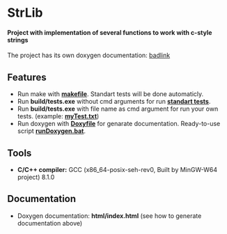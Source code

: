 # StrLib
#### Project with implementation of several functions to work with c-style strings

The project has its own doxygen documentation: [badlink](https://github.com/Maximilian04/SystemProgramming/wiki)

## Features

* Run make with [**makefile**](https://github.com/Maximilian04/SystemProgramming/blob/main/Summer22/002.StrLib/makefile). Standart tests will be done automaticly.
* Run **build/tests.exe** without cmd arguments for run [**standart tests**](https://github.com/Maximilian04/SystemProgramming/blob/main/Summer22/002.StrLib/tests/standartTests.txt).
* Run **build/tests.exe** with file name as cmd argument for run your own tests. (example: [**myTest.txt**](https://github.com/Maximilian04/SystemProgramming/blob/main/Summer22/002.StrLib/myTest.txt))
* Run doxygen with [**Doxyfile**](https://github.com/Maximilian04/SystemProgramming/blob/main/Summer22/002.StrLib/Doxyfile) for genarate documentation. Ready-to-use script [**runDoxygen.bat**](https://github.com/Maximilian04/SystemProgramming/blob/main/Summer22/002.StrLib/runDoxygen.bat).

## Tools

* **C/C++ compiler:** GCC (x86_64-posix-seh-rev0, Built by MinGW-W64 project) 8.1.0

## Documentation

* Doxygen documentation: **html/index.html** (see how to generate documentation above)
